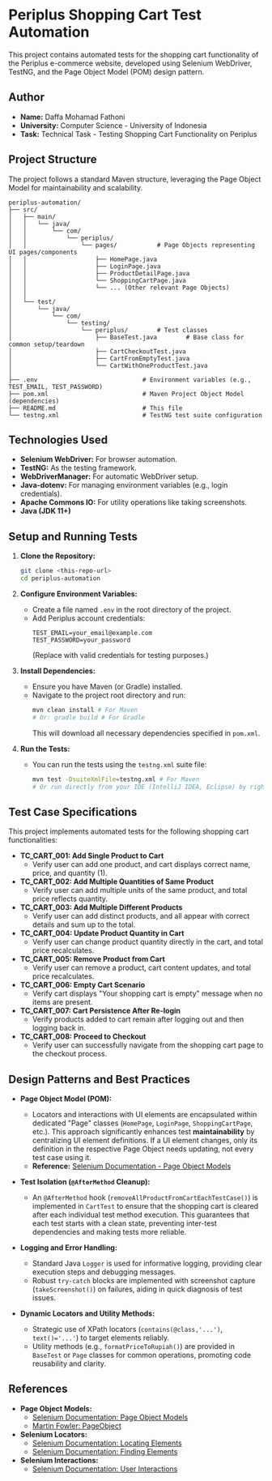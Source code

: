 

# Periplus Shopping Cart Test Automation

This project contains automated tests for the shopping cart functionality of the Periplus e-commerce website, developed using Selenium WebDriver, TestNG, and the Page Object Model (POM) design pattern.

## Author

* **Name:** Daffa Mohamad Fathoni
* **University:** Computer Science - University of Indonesia
* **Task:** Technical Task - Testing Shopping Cart Functionality on Periplus

## Project Structure

The project follows a standard Maven structure, leveraging the Page Object Model for maintainability and scalability.

```
periplus-automation/
├── src/
│   ├── main/
│   │   └── java/
│   │       └── com/
│   │           └── periplus/
│   │               └── pages/           # Page Objects representing UI pages/components
│   │                   ├── HomePage.java
│   │                   ├── LoginPage.java
│   │                   ├── ProductDetailPage.java
│   │                   └── ShoppingCartPage.java
│   │                   └── ... (Other relevant Page Objects)
│   │
│   └── test/
│       └── java/
│           └── com/
│               └── testing/
│                   └── periplus/        # Test classes
│                       ├── BaseTest.java        # Base class for common setup/teardown
│                       ├── CartCheckoutTest.java
│                       ├── CartFromEmptyTest.java
│                       └── CartWithOneProductTest.java
│
├── .env                             # Environment variables (e.g., TEST_EMAIL, TEST_PASSWORD)
├── pom.xml                          # Maven Project Object Model (dependencies)
├── README.md                        # This file
└── testng.xml                       # TestNG test suite configuration
```

## Technologies Used

* **Selenium WebDriver:** For browser automation.
* **TestNG:** As the testing framework.
* **WebDriverManager:** For automatic WebDriver setup.
* **Java-dotenv:** For managing environment variables (e.g., login credentials).
* **Apache Commons IO:** For utility operations like taking screenshots.
* **Java (JDK 11+)**

## Setup and Running Tests

1.  **Clone the Repository:**
    ```bash
    git clone <this-repo-url>
    cd periplus-automation
    ```

2.  **Configure Environment Variables:**
    * Create a file named `.env` in the root directory of the project.
    * Add Periplus account credentials:
        ```
        TEST_EMAIL=your_email@example.com
        TEST_PASSWORD=your_password
        ```
        (Replace with valid credentials for testing purposes.)

3.  **Install Dependencies:**
    * Ensure you have Maven (or Gradle) installed.
    * Navigate to the project root directory and run:
        ```bash
        mvn clean install # For Maven
        # Or: gradle build # For Gradle
        ```
        This will download all necessary dependencies specified in `pom.xml`.

4.  **Run the Tests:**
    * You can run the tests using the `testng.xml` suite file:
        ```bash
        mvn test -DsuiteXmlFile=testng.xml # For Maven
        # Or run directly from your IDE (IntelliJ IDEA, Eclipse) by right-clicking testng.xml and selecting "Run 'testng.xml'"
        ```

## Test Case Specifications

This project implements automated tests for the following shopping cart functionalities:

* **TC_CART_001: Add Single Product to Cart**
    * Verify user can add one product, and cart displays correct name, price, and quantity (1).
* **TC_CART_002: Add Multiple Quantities of Same Product**
    * Verify user can add multiple units of the same product, and total price reflects quantity.
* **TC_CART_003: Add Multiple Different Products**
    * Verify user can add distinct products, and all appear with correct details and sum up to the total.
* **TC_CART_004: Update Product Quantity in Cart**
    * Verify user can change product quantity directly in the cart, and total price recalculates.
* **TC_CART_005: Remove Product from Cart**
    * Verify user can remove a product, cart content updates, and total price recalculates.
* **TC_CART_006: Empty Cart Scenario**
    * Verify cart displays "Your shopping cart is empty" message when no items are present.
* **TC_CART_007: Cart Persistence After Re-login**
    * Verify products added to cart remain after logging out and then logging back in.
* **TC_CART_008: Proceed to Checkout**
    * Verify user can successfully navigate from the shopping cart page to the checkout process.

## Design Patterns and Best Practices

* **Page Object Model (POM):**
    * Locators and interactions with UI elements are encapsulated within dedicated "Page" classes (`HomePage`, `LoginPage`, `ShoppingCartPage`, etc.). This approach significantly enhances test **maintainability** by centralizing UI element definitions. If a UI element changes, only its definition in the respective Page Object needs updating, not every test case using it.
    * **Reference:** [Selenium Documentation - Page Object Models](https://www.selenium.dev/documentation/test_practices/encouraged/page_object_models/)

* **Test Isolation (`@AfterMethod` Cleanup):**
    * An `@AfterMethod` hook (`removeAllProductFromCartEachTestCase()`) is implemented in `CartTest` to ensure that the shopping cart is cleared after each individual test method execution. This guarantees that each test starts with a clean state, preventing inter-test dependencies and making tests more reliable.

* **Logging and Error Handling:**
    * Standard Java `Logger` is used for informative logging, providing clear execution steps and debugging messages.
    * Robust `try-catch` blocks are implemented with screenshot capture (`takeScreenshot()`) on failures, aiding in quick diagnosis of test issues.

* **Dynamic Locators and Utility Methods:**
    * Strategic use of XPath locators (`contains(@class,'...')`, `text()='...'`) to target elements reliably.
    * Utility methods (e.g., `formatPriceToRupiah()`) are provided in `BaseTest` or `Page` classes for common operations, promoting code reusability and clarity.

## References

* **Page Object Models:**
    * [Selenium Documentation: Page Object Models](https://www.selenium.dev/documentation/test_practices/encouraged/page_object_models/)
    * [Martin Fowler: PageObject](https://martinfowler.com/bliki/PageObject.html)
* **Selenium Locators:**
    * [Selenium Documentation: Locating Elements](https://www.selenium.dev/documentation/webdriver/elements/locators/)
    * [Selenium Documentation: Finding Elements](https://www.selenium.dev/documentation/webdriver/elements/finders/)
* **Selenium Interactions:**
    * [Selenium Documentation: User Interactions](https://www.selenium.dev/documentation/webdriver/elements/interactions/)

